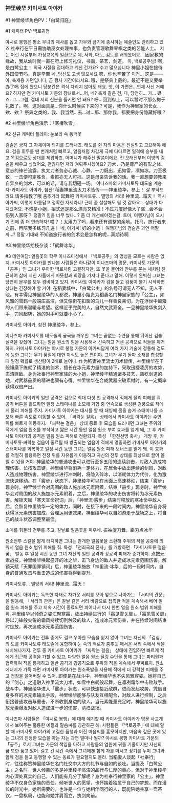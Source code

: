 ### 神里绫华 카미사토 아야카

#1 神里绫华角色PV：「白鹭归庭」

#1 캐릭터 PV: 백로귀정
 
야시로 봉행은 평소 무녀의 제사를 돕고 가무와 금기에 종사하는 예술인도 관리하고 있죠
社奉行在平日需协助巫女处理神事，也负责管理歌舞琴棋之类的艺能人士。
저는 어린 시절부터 가정교육의 일환으로 예, 서화, 다도, 검도를 배워왔어요…
因家教的缘故，我从幼时就一直在府上修习礼仪，书画，茶艺，剑道。
아, 백로공주님!
啊，是白鹭公主！
외국 사절을 접대하고 계신 건가요? 수고 많으십니다
神里小姐在接待外国使节吗，真是辛苦
네, 당신도 고생 많으세요
嗯，你也辛苦了
이건...
这是——
아, 축제용 가면입니다, 곧 행사 기간이라서요.
哦，是祭典上戴的，最近不是又要举办了吗
집에 왔으니 당분간은 격식 차리지 않아도 돼요. 앗, 이 가면은…언제 사신 거예요? 하지만 전 카미사토 가문의 장녀로서…어, 네? 축제 같은 건, 다, 당연히… 가… 봤죠. 그…그럼, 절대 저희 신분을 들키면 안 돼요?
呼…回到府上，可以暂时不那么拘于礼数了。啊，这对面具是…你什么时候买下来的？可是，我作为神里家的长女…欸、欸？ 祭典之类的，我、我当然…去…过…那、那你我，都要把身份隐藏好哦？


#2 神里绫华角色演示：「寒椿吹雪」

#2 신규 캐릭터 플레이:  눈보라 속 동백꽃

검술은 긍지 그 자체이며 의지를 드러내죠. 태도를 쥔 자의 마음은 진실되고 고요해야 해요. 검을 휘두를 땐 번개처럼 빠르고, 얼음처럼 차갑게 극에 다다르면 일격에 승부를 내고 목검으로도 상대를 제압하죠. 어머니가 해주신 말씀이에요. 전 오래전부터 이방의 검술을 배우고 싶었어요, 괜찮다면 저와 겨뤄주시겠어요? 
刀术，乃是尊严的有形之体、意志的锋芒流露。执太刀者务必心诚、心静。一刀既出，迅如雷，凛如冰。刀至极致，一击便可定胜负，素振亦无人可挡。这是母亲告诉我的话。我一直想要领教来自异乡的剑术，可以的话，请与我切磋一场。
이나즈마의 카미사토류 태도술 계승자-카미사토 아야카, 참전!
稻妻神里流太刀术皆传——神里绫华，参上！
잘 부탁드려요
请多指教了哦
춤추거라
起舞吧
카미사토류... 멸망의 서리!
神里流…霜灭！
역시 아가씨, 이렇게 아름답고 정확한 자세라니! 근데 좀 살살해도 될 것 같아요… 상대가 다치겠어요. 
不愧是小姐，招式还是那么漂亮又精准！不过力度好像大了些…会不会伤到人家呀？
정말?! 힘을 너무 썼나…? 좀 더 개선해야겠는걸. 토마, 여행자님이 오시기 전에 좀 더 연습하자!
哎？！太用力了吗…看来还有调整的余地。托马，旅行者来之前，再陪我多练习几遍！
네, 아가씨!
好的小姐！
여행자님의 검술은 과연 어떨까…? 정말 기대돼
不知道旅行者的剑术会是怎样的呢…真期待啊


#3 神里绫华拾枝杂谈：「鹤舞冰华」

#3 데인여담: 얼음꽃의 학무
이나즈마성에서 「백로공주」의 명성을 모르는 사람은 없지. 카미사토 아야카를 만나본 사람들은 하나같이 이나즈마의 명문, 카미사토 가문의 「공주」인 그녀가 우아한 백로처럼 고결하지만, 또 꽃을 물어와 안부를 묻는 새처럼 친근하여 삶에 지친 자들에게 따뜻함과 희망을 가져다 준다고 말해. 이렇게 완벽한 그녀는 당연히 문무를 모두 겸비하고 있지. 카미사토 아야카가 검을 들고 검풍이 불기 시작하면 상대는 긴장해야 할 거야. 
在稻妻城中，「白鹭公主」的名号可谓无人不知，无人不晓。有幸得见神里绫华的人都说，神里小姐贵为稻妻名门神里家族的「公主」，如风雅的雪鹤一般端庄高洁，但又像衔花扣窗的鸟儿一样善良亲切，为在浮世中颠簸的人们带来温暖与希望。这样近乎完美的人，自然文武双全。一旦神里绫华执剑入手，刀风起势，她的对手可就要小心了。

카미사토 아야카, 참전
神里绫华，参上。

이나즈마 카미사토류 태도술의 궁극을 깨우친 그녀는 끝없는 수련을 통해 뛰어난 검술 실력을 갖췄어. 그녀는 얼음 원소의 힘을 사용해서 신속하고 거센 공격으로 적들을 제거하지. 카미사토 아야카는 야시로 봉행 가문의 아가씨답게 여러 가지 기술에 정통해 검도에 능한 그녀는 무기 품질에 대한 지식도 높은 편이야. 그녀가 무기 돌파 소재를 합성할 때 일정 확률로 생산량이 2배로 늘어나.
作为稻妻神里流太刀术皆传，神里绫华在千般锤磨下练就了精湛的剑术，擅长在冰元素力量的加持下，采取迅捷凌厉的攻势，肃清匪敌。身为社奉行神里家族的大小姐，神里绫华精通诸多技艺，熟稔剑道的她，对武器品质的精进也颇有心得。神里绫华在合成武器突破素材时，有一定概率获得双倍产出。

카미사토 아야카의 일반 공격은 검으로 최대 다섯 번 공격해서 적에게 물리 피해를 줘. 공격 버튼을 홀드하면 일정 스태미나를 소모해 거합 중 연속으로 생성된 검풍으로 적에게 물리 피해를 주지.  카미사토 아야카는 대시를 할 때 쇄빙에 몸을 숨겨 스태미나를 소모해 빠른 속도로 이동할 수 있어. 「싸락눈 걸음」 상태에서 카미사토 아야카는 수면 위를 빠르게 이동하지. 「싸락눈 걸음」 상태 종료 후 모습을 드러내면 그녀는 주위의 적에게 얼음 원소를 부착하고 짧은 시간 동안 얼음 원소 부여 효과를 얻게 돼, 그 후 카미사토 아야카의 공격은 얼음 원소 피해로 전환되지. 특성 「한천선명 축사」 개방 후, 카미사토류·싸락눈 걸음이 종료될 때 방출되는 얼음이 적에게 명중하면 카미사토 아야카의 스태미나를 회복하고 일정 시간 동안 그녀는 얼음 원소 피해 보너스를 얻게 돼. 이 효과를 적절히 활용하면 전장 위를 자유롭게 이동하고 자신의 전투 상태를 최상으로 끌어 올릴 수 있을 거야.
神里绫华的普通攻击可以进行至多五段的连续剑击，对敌人造成物理伤害。长按攻击键，神里绫华将消耗一定体力，在居合中放出连续的剑风，对敌人造成物理伤害。神里绫华进行冲刺时，将隐入碎冰，以消耗体力为代价，化为激流快速移动。在「霰步」状态下，神里绫华可以在水面上高速移动，结束「霰步」现身时，神里绫华会对周围的敌人施加冰元素附着，结束「霰步」现身时，神里绫华会对周围的敌人施加冰元素附着，之后，神里绫华的攻击伤害将转为冰元素伤害。解锁天赋「寒天宣命祝词」后，「神里流·霰步」结束时释放的寒冰命中敌人后，会恢复神里绫华一定的体力，同时，在接下来的一段时间内，神里绫华自身将获得冰元素伤害加成，合理运用该效果，神里绫华可以自如游走于战场之上，将自己的战斗状态调整至最佳。

소매를 휘둘러 검무를 추고, 칼날로 얼음꽃을 피우네.
振袖旋刀舞，霜刃点冰华

원소전투 스킬을 짧게 터치하면 그녀는 만개한 얼음꽃을 소환해 주위의 적을 공중에 띄워서 얼음 원소 범위 피해를 줘. 특성 「천죄국죄 진사」를 개방하면 「카미사토류·얼음꽃」 발동 후 일정 시간 동안 그녀 자신의 일반 공격과 강공격 피해가 증가하지. 
点按元素战技，神里绫华唤起盛开的冰之华，击飞身边的敌人并造成冰元素范围伤害。解锁天赋「天罪国罪镇词」后，神里绫华施放「神里流·冰华」后的一段时间内，自身的普通攻击与重击造成的伤害将得到提升。

카미사토류... 멸망의 서리!
神里流…霜灭！

카미사토 아야카는 독특한 자태로 차가운 서리를 모아 앞으로 나아가는 「서리의 관문」을 발동해, 「서리의 관문」은 칼날 같은 서리 바람으로 접촉한 적을 계속해서 베어 얼음 원소 피해를 주고 지속 시간이 종료되면 피어나서 다시 한번 얼음 원소 범위 피해를 줘. 
神里绫华以倾奇之姿汇聚寒霜，放出持续进行的「霜见雪关扉」。「霜见雪关扉」将以刀锋般尖锐的霜风持续切割触及的敌人，造成冰元素伤害，并在持续时间结束时绽放，再次造成冰元素范围伤害。

카미사토 아야카는 전투 중에도 결코 우아한 모습을 잃지 않아 그녀는 자신의 「검심」의 도를 카미사토류 태도술에 융합하여 눈 속의 백로가 춤추듯 매서운 서리 속에서 적을 처치해나가지.  전투 중 카미사토 아야카가 「싸락눈 걸음」 상태에 진입하면 빠르게 적에게 접근해 공격을 가할 수 있고, 다양한 얼음 원소 딜링 수단을 통해 그녀는 파티원과 협력하여 적을 통제하고 일반 공격과 강공격으로 주위의 적을 계속해서 무찌르지. 원소 에너지가 가득 차면 카미사토 아야카는 원소폭발을 사용해 적에게 더 강력한 피해를 주고 전장을 쓸어버릴 수 있어. 
即便是在战斗中，神里绫华也不失风雅容姿。她将自己的「剑心」之道融入神里流太刀术，如雪中白鹤般起舞，在凛冽霜华中击败敌手。战斗中，神里绫华进入「霰步」状态，可以快速接近敌群，进而发起攻势。凭借自身多样的冰元素输出手段，神里绫华能够与队友互相配合，对敌人进行控制，之后衔接普通攻击与重击，不断收割身边的敌人。当元素能量充足时，神里绫华可以施放元素爆发对敌人造成进一步的伤害，清扫战场。

이나즈마 사람들은 「야시로 봉행」에 대해 얘기할 때 카미사토 아야카가 명문 사교계에서 보여주는 훌륭한 예절과 말솜씨를 칭찬하곤 해. 사람들은 「백로공주」에 대해 말할 때 카미사토 아야카의 고결한 품행과 어진 마음씨를 흠모하지만, 마음속 깊은 곳에 있는 그녀의 진정한 모습을 아는 자는 과연 얼마나 될까? 야시로 봉행 카미사토 가문의 「공주」로서 그녀는 가문의 책임을 다하고 사람들의 염원에 귀를 기울이지만 자신의 꿈 또한 품고 있어. 길고 긴 시간 속에서 그녀에겐 함께 차를 마시고 장기를 두며 그녀와 함께 검을 들고 동행할 수 있는 동료가 필요할지도 몰라.
当稻妻人谈起「社奉行」时，往往称赞神里绫华在名门社交中大方的礼节与自如的谈吐。当提及「白鹭公主」之名时，世人倾慕的多是神里绫华高洁的品行与仁厚的善心，但对于神里绫华内心深处真实的自己，人们能有几分了解呢？身为社奉行神里家的「公主」，神里绫华不仅身负家族的责任，倾听世人的愿望，也怀揣着独属于自己的梦想。而在漫长的时光中，她所需要的，也许是一位与她相伴同行的人，既能陪她共享一壶茶饮，一盘棋局，也能和她并肩而立，执剑向前。

